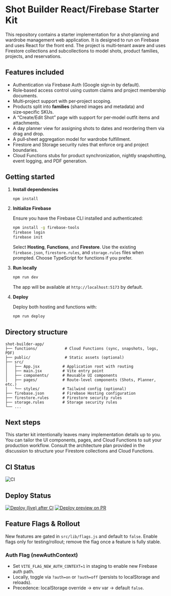 # Shot Builder React/Firebase Starter Kit

This repository contains a starter implementation for a shot‑planning and wardrobe management web application. It is designed to run on Firebase and uses React for the front end. The project is multi‑tenant aware and uses Firestore collections and subcollections to model shots, product families, projects, and reservations.

## Features included

* Authentication via Firebase Auth (Google sign‑in by default).
* Role‑based access control using custom claims and project membership documents.
* Multi‑project support with per‑project scoping.
* Products split into **families** (shared images and metadata) and size‑specific SKUs.
* A “Create/Edit Shot” page with support for per‑model outfit items and attachments.
* A day planner view for assigning shots to dates and reordering them via drag and drop.
* A pull‑sheet aggregation model for wardrobe fulfillment.
* Firestore and Storage security rules that enforce org and project boundaries.
* Cloud Functions stubs for product synchronization, nightly snapshotting, event logging, and PDF generation.

## Getting started

1. **Install dependencies**

   ```bash
   npm install
   ```

2. **Initialize Firebase**

   Ensure you have the Firebase CLI installed and authenticated:

   ```bash
   npm install -g firebase-tools
   firebase login
   firebase init
   ```

   Select **Hosting**, **Functions**, and **Firestore**. Use the existing `firebase.json`, `firestore.rules`, and `storage.rules` files when prompted. Choose TypeScript for functions if you prefer.

3. **Run locally**

   ```bash
   npm run dev
   ```

   The app will be available at `http://localhost:5173` by default.

4. **Deploy**

   Deploy both hosting and functions with:

   ```bash
   npm run deploy
   ```

## Directory structure

```
shot-builder-app/
├── functions/            # Cloud Functions (sync, snapshots, logs, PDF)
├── public/               # Static assets (optional)
├── src/
│   ├── App.jsx          # Application root with routing
│   ├── main.jsx         # Vite entry point
│   ├── components/      # Reusable UI components
│   ├── pages/           # Route-level components (Shots, Planner, etc.)
│   └── styles/          # Tailwind config (optional)
├── firebase.json        # Firebase Hosting configuration
├── firestore.rules      # Firestore security rules
├── storage.rules        # Storage security rules
└── ...
```

## Next steps

This starter kit intentionally leaves many implementation details up to you. You can tailor the UI components, pages, and Cloud Functions to suit your production workflow. Consult the architecture plan provided in the discussion to structure your Firestore collections and Cloud Functions.
## CI Status
![CI](https://github.com/ted-design/shot-builder-app/actions/workflows/ci.yml/badge.svg)

## Deploy Status
[![Deploy (live) after CI](https://github.com/ted-design/shot-builder-app/actions/workflows/deploy-live.yml/badge.svg)](https://github.com/ted-design/shot-builder-app/actions/workflows/deploy-live.yml)
[![Deploy preview on PR](https://github.com/ted-design/shot-builder-app/actions/workflows/deploy-preview.yml/badge.svg)](https://github.com/ted-design/shot-builder-app/actions/workflows/deploy-preview.yml)

## Feature Flags & Rollout
New features are gated in `src/lib/flags.js` and default to `false`.
Enable flags only for testing/rollout; remove the flag once a feature is fully stable.

### Auth Flag (newAuthContext)
- Set `VITE_FLAG_NEW_AUTH_CONTEXT=1` in staging to enable new Firebase auth path.
- Locally, toggle via `?auth=on` or `?auth=off` (persists to localStorage and reloads).
- Precedence: localStorage override → env var → default `false`.
